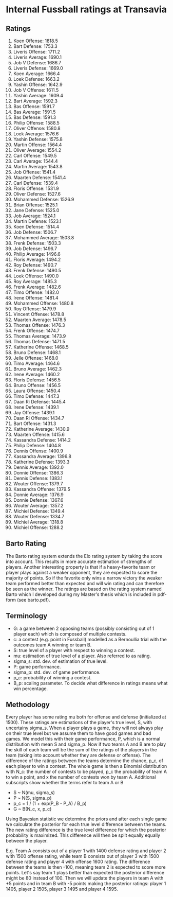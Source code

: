 # Internal Fussball ratings at Transavia
## Ratings
1. Koen Offense: 1818.5 
2. Bart Defense: 1753.3 
3. Liveris Offense: 1711.2 
4. Liveris Average: 1690.1 
5. Job V Defense: 1686.7 
6. Liveris Defense: 1669.0 
7. Koen Average: 1666.4 
8. Loek Defense: 1663.2 
9. Yashin Offense: 1642.9 
10. Job V Offense: 1611.5 
11. Yashin Average: 1609.4 
12. Bart Average: 1592.3 
13. Bas Offense: 1591.7 
14. Bas Average: 1591.5 
15. Bas Defense: 1591.3 
16. Philip Offense: 1588.5 
17. Oliver Offense: 1580.8 
18. Loek Average: 1576.6 
19. Yashin Defense: 1575.8 
20. Martin Offense: 1564.4 
21. Oliver Average: 1554.2 
22. Carl Offense: 1549.5 
23. Carl Average: 1544.4 
24. Martin Average: 1543.8 
25. Job Offense: 1541.4 
26. Maarten Defense: 1541.4 
27. Carl Defense: 1539.4 
28. Floris Offense: 1531.9 
29. Oliver Defense: 1527.6 
30. Mohammed Defense: 1526.9 
31. Brian Offense: 1525.1 
32. Jane Defense: 1525.0 
33. Job Average: 1524.1 
34. Martin Defense: 1523.1 
35. Koen Defense: 1514.4 
36. Job Defense: 1506.7 
37. Mohammed Average: 1503.8 
38. Frenk  Defense: 1503.3 
39. Job  Defense: 1496.7 
40. Philip Average: 1496.6 
41. Floris Average: 1494.2 
42. Roy Defense: 1490.7 
43. Frenk Defense: 1490.5 
44. Loek Offense: 1490.0 
45. Roy Average: 1485.3 
46. Frenk Average: 1482.6 
47. Timo Offense: 1482.0 
48. Irene Offense: 1481.4 
49. Mohammed Offense: 1480.8 
50. Roy Offense: 1479.9 
51. Vincent Offense: 1478.8 
52. Maarten Average: 1478.5 
53. Thomas Offense: 1476.3 
54. Frenk Offense: 1474.7 
55. Thomas Average: 1473.9 
56. Thomas Defense: 1471.5 
57. Katherine Offense: 1468.5 
58. Bruno Defense: 1468.1 
59. Jelle Offense: 1468.0 
60. Timo Average: 1464.6 
61. Bruno Average: 1462.3 
62. Irene Average: 1460.2 
63. Floris Defense: 1456.5 
64. Bruno Offense: 1456.5 
65. Laura Offense: 1450.4 
66. Timo Defense: 1447.3 
67. Daan Ri Defense: 1445.4 
68. Irene Defense: 1439.1 
69. Jay Offense: 1439.1 
70. Daan Ri Offense: 1434.7 
71. Bart Offense: 1431.3 
72. Katherine Average: 1430.9 
73. Maarten Offense: 1415.6 
74. Kassandra Defense: 1414.2 
75. Philip Defense: 1404.8 
76. Dennis Offense: 1400.9 
77. Kassandra Average: 1396.8 
78. Katherine Defense: 1393.3 
79. Dennis Average: 1392.0 
80. Donnie Offense: 1386.3 
81. Dennis Defense: 1383.1 
82. Wouter Offense: 1379.7 
83. Kassandra Offense: 1379.5 
84. Donnie Average: 1376.9 
85. Donnie Defense: 1367.6 
86. Wouter Average: 1357.2 
87. Michiel Defense: 1349.4 
88. Wouter Defense: 1334.7 
89. Michiel Average: 1318.8 
90. Michiel Offense: 1288.2 

## Barto Rating
The Barto rating system extends the Elo rating system by taking the score into account. This results in more accurate estimation of strengths of players. Another interesting property is that if a heavy-favorite team or player plays against a weaker opponent, they are expected to score the majority of points. So if the favorite only wins a narrow victory the weaker team performed better than expected and will win rating and can therefore be seen as the winner. The ratings are based on the rating system named Barto which I developed during my Master's thesis which is included in pdf-form (see barto.pdf).
## Terminology
- G: a game between 2 opposing teams (possibly consisting out of 1 player each) which is composed of multiple contests.
- c: a contest (e.g. point in Fussball) modelled as a Bernoullia trial with the outcomes team A winning or team B.
- S: true level of a player with respect to winning a contest.
- mu: estimation of true level of a player. Also referred to as rating.
- sigma_s: std. dev. of estimation of true level.
- P: game performance.
- sigma_p: std. dev. of game performance.
- p_c: probability of winning a contest.
- B_p: scaling parameter. To decide what difference in ratings means what win percentage.
## Methodology
Every player has some rating mu both for offense and defense (initialized at 1500). These ratings are estimations of the player's true level, S, with uncertainy sigma_s. When a player plays a game, they will not always play on their true level but we assume them to have good games and bad games. We model this with their game performance, P, which is a normal distribution with mean S and sigma_p. Now if two teams A and B are to play the skill of each team will be the sum of the ratings of the players in the team (taking into account whether they are defense or offense). The difference of the ratings between the teams determine the chance, p_c, of each player to win a contest. The whole game is then a Binomial distribution with N_c: the number of contests to be played, p_c the probability of team A to win a point, and x the number of contests won by team A. Additional subscripts show whether the terms refer to team A or B
- S ~ N(mu, sigma_s)
- P ~ N(S, sigma_p)
- p_c = 1 / (1 + exp(P_B - P_A) / B_p)
- G ~ B(N_c, x, p_c)

Using Bayesian statistic we determine the priors and after each single game we calculate the posterior for each true level difference between the teams. The new rating difference is the true level difference for which the posterior probability is maximized. This difference will then be split equally equally between the player. 

E.g. Team A consists out of a player 1 with 1400 defense rating and player 2 with 1500 offense rating, while team B consists out of player 3 with 1500 defense rating and player 4 with offense 1600 rating. The difference between the teams is then -100, meaning team 2 is expected to score more points. Let's say team 1 plays better than expected the posterior difference might be 80 instead of 100. Then we will update the players in team A with +5 points and in team B with -5 points making the posterior ratings: player 1 1405, player 2 1505, player 3 1495 and player 4 1595.